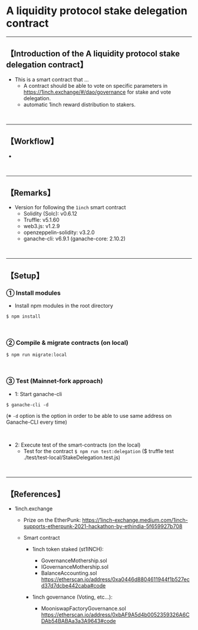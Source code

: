 # A liquidity protocol stake delegation contract

***
## 【Introduction of the A liquidity protocol stake delegation contract】
- This is a smart contract that ...
  - A contract should be able to vote on specific parameters in https://1inch.exchange/#/dao/governance for stake and vote delegation.
  - automatic 1inch reward distribution to stakers.

&nbsp;

***

## 【Workflow】
- 


&nbsp;

***

## 【Remarks】
- Version for following the `1inch` smart contract
  - Solidity (Solc): v0.6.12
  - Truffle: v5.1.60
  - web3.js: v1.2.9
  - openzeppelin-solidity: v3.2.0
  - ganache-cli: v6.9.1 (ganache-core: 2.10.2)


&nbsp;

***

## 【Setup】
### ① Install modules
- Install npm modules in the root directory
```
$ npm install
```

<br>

### ② Compile & migrate contracts (on local)
```
$ npm run migrate:local
```

<br>

### ③ Test (Mainnet-fork approach)
- 1: Start ganache-cli
```
$ ganache-cli -d
```
(※ `-d` option is the option in order to be able to use same address on Ganache-CLI every time)

<br>

- 2: Execute test of the smart-contracts (on the local)
  - Test for the contract
    `$ npm run test:delegation`
    ($ truffle test ./test/test-local/StakeDelegation.test.js)

<br>


***

## 【References】
- 1inch.exchange
  - Prize on the EtherPunk: https://1inch-exchange.medium.com/1inch-supports-etherpunk-2021-hackathon-by-ethindia-5f659927b708

  - Smart contract  
    - 1inch token staked (st1INCH):  
      - GovernanceMothership.sol  
      - IGovernanceMothership.sol  
      - BalanceAccounting.sol  
        https://etherscan.io/address/0xa0446d8804611944f1b527ecd37d7dcbe442caba#code

    - 1inch governance (Voting, etc...):
      - MooniswapFactoryGovernance.sol  
        https://etherscan.io/address/0xbAF9A5d4b0052359326A6CDAb54BABAa3a3A9643#code
